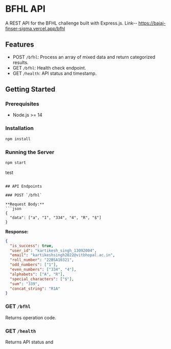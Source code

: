 # BFHL API

A REST API for the BFHL challenge built with Express.js.
Link-- https://bajaj-finser-sigma.vercel.app/bfhl
## Features

- POST `/bfhl`: Process an array of mixed data and return categorized results.
- GET `/bfhl`: Health check endpoint.
- GET `/health`: API status and timestamp.

## Getting Started

### Prerequisites

- Node.js >= 14

### Installation

```sh
npm install
```

### Running the Server

```sh
npm start
```

test
```

## API Endpoints

### POST `/bfhl`

**Request Body:**
```json
{
  "data": ["a", "1", "334", "4", "R", "$"]
}
```

**Response:**
```json
{
  "is_success": true,
  "user_id": "kartikesh_singh_13092004",
  "email": "kartikeshsingh2022@vitbhopal.ac.in",
  "roll_number": "22BSA10321",
  "odd_numbers": ["1"],
  "even_numbers": ["334", "4"],
  "alphabets": ["A", "R"],
  "special_characters": ["$"],
  "sum": "339",
  "concat_string": "R1A"
}
```

### GET `/bfhl`

Returns operation code.

### GET `/health`

Returns API status and
